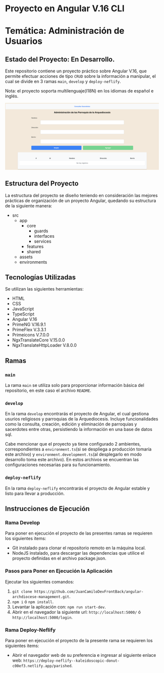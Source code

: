 # Proyecto en Angular V.16 CLI
# Temática: Administración de Usuarios
## Estado del Proyecto: En Desarrollo.

Este repositorio contiene un proyecto práctico sobre Angular V.16, que permite efectuar acciones de tipo `CRUD`
sobre la información a manipular, el cual se divide en 3 ramas `main`, `develop` y `deploy-neflify`.

Nota: el proyecto soporta multilenguaje(I18N) en los idiomas de español e inglés.

[//]: <> (Adicionalmente el proyecto cuenta con 2 ambientes, el de `Producción` y `Desarrollo`.)

![Imagen del Proyecto](./ImagenProyecto.png)

## Estructura del Proyecto

La estructura del proyecto se diseño teniendo en consideración las mejores prácticas de organización de un proyecto Angular, quedando su estructura de la siguiente manera:

* src
    * app
        * core
            * guards
            * interfaces
            * services
        * features
        * shared
    * assets
    * environments

## Tecnologías Utilizadas

Se utilizan las siguientes herramientas:
* HTML
* CSS
* JavaScript
* TypeScript
* Angular V.16
* PrimeNG V.16.9.1
* PrimeFlex V.3.3.1
* Primeicons V.7.0.0
* NgxTranslateCore V.15.0.0
* NgxTranslateHttpLoader V.8.0.0

## Ramas

### `main`

La rama `main` se utiliza solo para proporcionar información básica del repositorio,
en este caso el archivo `README`.

### `develop`

En la rama `develop` encontrarás el proyecto de Angular, el cual gestiona usurios religiosos y parroquias de la Arquediocesis. Incluye funcionalidades como la consulta, creación, edición y eliminación de parroquias y sacerdotes entre otras, persistiendo la información en una base de datos sql.

Cabe mencionar que el proyecto ya tiene configurado 2 ambientes, correspondientes a `environment.ts`(si se despliega a producción tomaría este archivo) y `environment.development.ts`(al desplegarlo en modo desarrollo toma este archivo).
En estos archivos se encuentran las configuraciones necesarias para su funcionamiento.

### `deploy-neflify`

En la rama `deploy-neflify` encontrarás el proyecto de Angular estable y listo para llevar a producción.

## Instrucciones de Ejecución

### Rama Develop

Para poner en ejecución el proyecto de las presentes ramas se requieren los siguientes items:
* Git instalado para clonar el repositorio remoto en la máquina local.
* NodeJS instalado, para descargar las dependencias que utilice el proyecto definidas en el archivo package.json.

### Pasos para Poner en Ejecución la Aplicación

Ejecutar los siguientes comandos:
1. `git clone https://github.com/JuanCamiloDevFrontBack/angular-archdiocese-management.git`.
2. `npm i` ó `npm install`.
4. Levantar la aplicación con: `npm run start-dev`.
5. Abrir en el navegador la siguiente url: `http://localhost:5000/` ó `http://localhost:5000/login`.


### Rama Deploy-Neflify

Para poner en ejecución el proyecto de la presente rama se requieren los siguientes items:
* Abrir el navegador web de su preferencia e ingresar al siguiente enlace web: `https://deploy-neflify--kaleidoscopic-donut-c00ef3.netlify.app/parished`.